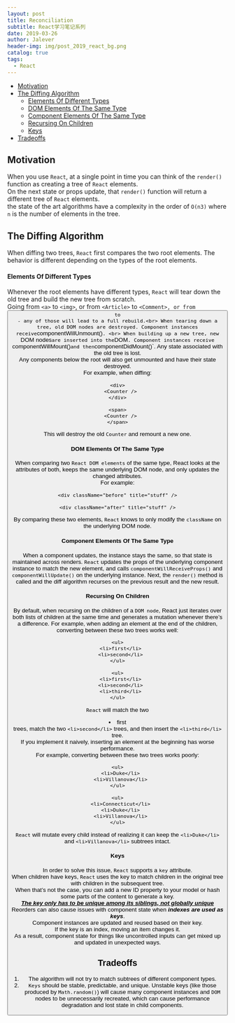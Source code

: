 ```yaml
---
layout: post
title: Reconciliation
subtitle: React学习笔记系列
date: 2019-03-26
author: Jalever
header-img: img/post_2019_react_bg.png
catalog: true
tags:
  - React
---
```


- [Motivation](#motivation)
- [The Diffing Algorithm](#the-diffing-algorithm)
    - [Elements Of Different Types](#elements-of-different-types)
    - [DOM Elements Of The Same Type](#dom-elements-of-the-same-type)
    - [Component Elements Of The Same Type](#component-elements-of-the-same-type)
    - [Recursing On Children](#recursing-on-children)
    - [Keys](#keys)
- [Tradeoffs](#tradeoffs)

## Motivation
When you use `React`, at a single point in time you can think of the `render()` function as creating a tree of `React` elements. <br>
On the next state or props update, that `render()` function will return a different tree of `React` elements.<br>
the state of the art algorithms have a complexity in the order of `O(n3)` where `n` is the number of elements in the tree.

## The Diffing Algorithm
When diffing two trees, `React` first compares the two root elements. The behavior is different depending on the types of the root elements.

#### Elements Of Different Types
Whenever the root elements have different types, `React` will tear down the old tree and build the new tree from scratch. <br>
Going from `<a>` to `<img>`, or from `<Article>` to `<Comment>, or from `<Button>` to `<div>` - any of those will lead to a full rebuild.<br>
When tearing down a tree, old DOM nodes are destroyed. Component instances receive `componentWillUnmount()`. <br>
When building up a new tree, new `DOM nodes` are inserted into the `DOM`. Component instances receive `componentWillMount()` and then `componentDidMount()`. Any state associated with the old tree is lost.<br>
Any components below the root will also get unmounted and have their state destroyed.<br>
For example, when diffing:
```
<div>
  <Counter />
</div>

<span>
  <Counter />
</span>
```
This will destroy the old `Counter` and remount a new one.

#### DOM Elements Of The Same Type
When comparing two `React DOM elements` of the same type, React looks at the attributes of both, keeps the same underlying DOM node, and only updates the changed attributes.<br>
For example:
```
<div className="before" title="stuff" />

<div className="after" title="stuff" />
```
By comparing these two elements, `React` knows to only modify the `className` on the underlying DOM node.


#### Component Elements Of The Same Type
When a component updates, the instance stays the same, so that state is maintained across renders. 
`React` updates the props of the underlying component instance to match the new element, and calls `componentWillReceiveProps()` and `componentWillUpdate()` on the underlying instance.
Next, the `render()` method is called and the diff algorithm recurses on the previous result and the new result.

#### Recursing On Children
By default, when recursing on the children of a `DOM node`, React just iterates over both lists of children at the same time and generates a mutation whenever there’s a difference.
For example, when adding an element at the end of the children, converting between these two trees works well:
```
<ul>
  <li>first</li>
  <li>second</li>
</ul>

<ul>
  <li>first</li>
  <li>second</li>
  <li>third</li>
</ul>
```
`React` will match the two <li>first</li> trees, match the two `<li>second</li>` trees, and then insert the `<li>third</li>` tree.<br>
If you implement it naively, inserting an element at the beginning has worse performance.<br>
For example, converting between these two trees works poorly:<br>
```
<ul>
  <li>Duke</li>
  <li>Villanova</li>
</ul>

<ul>
  <li>Connecticut</li>
  <li>Duke</li>
  <li>Villanova</li>
</ul>
```
`React` will mutate every child instead of realizing it can keep the `<li>Duke</li>` and `<li>Villanova</li>` subtrees intact.

#### Keys
In order to solve this issue, `React` supports a `key` attribute. <br>
When children have keys, `React` uses the key to match children in the original tree with children in the subsequent tree. <br>
When that’s not the case, you can add a new ID property to your model or hash some parts of the content to generate a key. <br>
<ins>***The key only has to be unique among its siblings, not globally unique***</ins><br>
Reorders can also cause issues with component state when ***indexes are used as keys***. <br>
Component instances are updated and reused based on their key. <br>
If the key is an index, moving an item changes it.<br> 
As a result, component state for things like uncontrolled inputs can get mixed up and updated in unexpected ways.<br>

## Tradeoffs
1. The algorithm will not try to match subtrees of different component types.
2. `Keys` should be stable, predictable, and unique. Unstable keys (like those produced by `Math.random()`) will cause many component instances and `DOM` nodes to be unnecessarily recreated, which can cause performance degradation and lost state in child components.